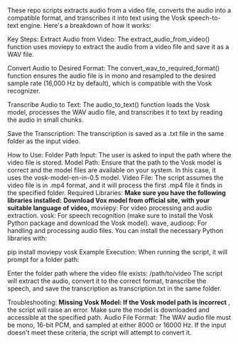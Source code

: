 These repo scripts extracts audio from a video file, converts the audio into a compatible format, and transcribes it into text using the Vosk speech-to-text engine. Here's a breakdown of how it works:

Key Steps:
Extract Audio from Video:
The extract_audio_from_video() function uses moviepy to extract the audio from a video file and save it as a WAV file.

Convert Audio to Desired Format:
The convert_wav_to_required_format() function ensures the audio file is in mono and resampled to the desired sample rate (16,000 Hz by default), which is compatible with the Vosk recognizer.

Transcribe Audio to Text:
The audio_to_text() function loads the Vosk model, processes the WAV audio file, and transcribes it to text by reading the audio in small chunks.

Save the Transcription:
The transcription is saved as a .txt file in the same folder as the input video.

How to Use:
Folder Path Input: The user is asked to input the path where the video file is stored.
Model Path: Ensure that the path to the Vosk model is correct and the model files are available on your system. In this case, it uses the vosk-model-en-in-0.5 model.
Video File: The script assumes the video file is in .mp4 format, and it will process the first .mp4 file it finds in the specified folder.
Required Libraries:
**Make sure you have the following libraries installed:**
**Download Vox model from official site, with your suitable language of video,** 
moviepy: For video processing and audio extraction.
vosk: For speech recognition (make sure to install the Vosk Python package and download the Vosk model).
wave, audioop: For handling and processing audio files.
You can install the necessary Python libraries with:


pip install moviepy vosk
Example Execution:
When running the script, it will prompt for a folder path:


Enter the folder path where the video file exists: /path/to/video
The script will extract the audio, convert it to the correct format, transcribe the speech, and save the transcription as transcription.txt in the same folder.

Troubleshooting:
**Missing Vosk Model: If the Vosk model path is incorrect** , the script will raise an error. Make sure the model is downloaded and accessible at the specified path.
Audio File Format: The WAV audio file must be mono, 16-bit PCM, and sampled at either 8000 or 16000 Hz. If the input doesn't meet these criteria, the script will attempt to convert it.
